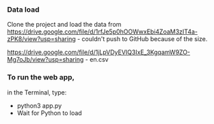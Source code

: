 ### Data load
Clone the project and load the data from https://drive.google.com/file/d/1rfJe5p0hOOWwxEbi4ZoaM3zIT4a-zPK8/view?usp=sharing - couldn't push to GitHub because of the size.

https://drive.google.com/file/d/1jLpVDyEVIQ3IxE_3KgqamW9ZO-Mg7oJb/view?usp=sharing - en.csv

### To run the web app, 
in the Terminal, type:
- python3 app.py
- Wait for Python to load



